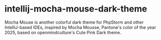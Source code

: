 # intellij-mocha-mouse-dark-theme

Mocha Mouse is another colorful dark theme for PhpStorm and other IntelliJ-based IDEs, inspired by Mocha Mousse, Pantone's color of the year 2025, based on openmindculture's Cute Pink Dark theme.
